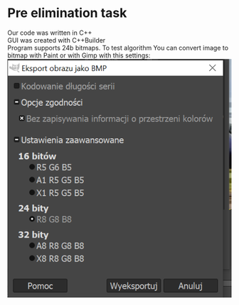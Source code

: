 # Pre elimination task

Our code was written in C++ <br />
GUI was created with C++Builder <br />
Program supports 24b bitmaps. To test algorithm You can convert image to bitmap with Paint or with Gimp with this settings: <br />
![plot](GimpSettings.png)
